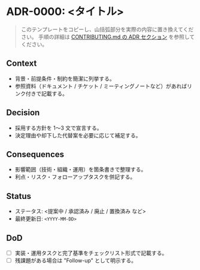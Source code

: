 # ADR-0000: <タイトル>

> このテンプレートをコピーし、山括弧部分を実際の内容に置き換えてください。
> 手順の詳細は [CONTRIBUTING.md の ADR セクション](../../CONTRIBUTING.md#adr-を追加・更新する手順) を参照してください。

## Context
- 背景・前提条件・制約を簡潔に列挙する。
- 参照資料（ドキュメント / チケット / ミーティングノートなど）があればリンク付きで記載する。

## Decision
- 採用する方針を 1〜3 文で宣言する。
- 決定理由や却下した代替案を必要に応じて補足する。

## Consequences
- 影響範囲（技術・組織・運用）を箇条書きで整理する。
- 利点・リスク・フォローアップタスクを併記する。

## Status
- ステータス: <提案中 / 承認済み / 廃止 / 置換済み など>
- 最終更新日: `<YYYY-MM-DD>`

## DoD
- [ ] 実装・運用タスクと完了基準をチェックリスト形式で記載する。
- [ ] 残課題がある場合は "Follow-up" として明示する。
